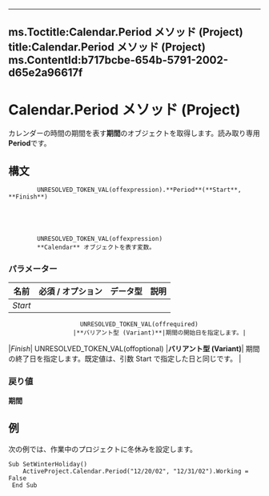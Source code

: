 

---
ms.Toctitle:Calendar.Period メソッド (Project)
title:Calendar.Period メソッド (Project)
ms.ContentId:b717bcbe-654b-5791-2002-d65e2a96617f
---
# Calendar.Period メソッド (Project)




カレンダーの時間の期間を表す**期間**のオブジェクトを取得します。読み取り専用**Period**です。

## 構文

            UNRESOLVED_TOKEN_VAL(offexpression).**Period**(**Start**, **Finish**)





            UNRESOLVED_TOKEN_VAL(offexpression)
            **Calendar** オブジェクトを表す変数。

### パラメーター

|**名前**|**必須 / オプション**|**データ型**|**説明**|
|---|---|---|---|
|*Start*|
                        UNRESOLVED_TOKEN_VAL(offrequired)
                      |**バリアント型 (Variant)**|期間の開始日を指定します。|
|*Finish*|
                        UNRESOLVED_TOKEN_VAL(offoptional)
                      |**バリアント型 (Variant)**|
            期間の終了日を指定します。既定値は、引数 Start で指定した日と同じです。
|



### 戻り値
**期間**





## 例
次の例では、作業中のプロジェクトに冬休みを設定します。

```vba
Sub SetWinterHoliday() 
    ActiveProject.Calendar.Period("12/20/02", "12/31/02").Working = False 
 End Sub
```





